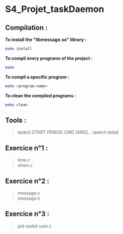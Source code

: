 # S4_Projet_taskDaemon

## Compilation :

__To install  the "libmessage.so" library :__
```sh
make install
```

__To compil every programs of the project :__ 
```sh
make
```

__To compil a specific program :__
```sh
make <program-name>
```

__To clean the compiled programs :__
```sh
make clean
```
## Tools :
> taskcli START PERIOD CMD [ARG]...
> taskcli
>taskd

## Exercice n°1 :
> time.c<br> 
> when.c<br>

## Exercice n°2 :
> message.c<br>
> message.h<br>

## Exercice n°3 :
> pid-taskd-user.c <br>
